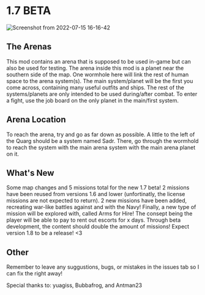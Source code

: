 # 1.7 BETA

![Screenshot from 2022-07-15 16-16-42](https://user-images.githubusercontent.com/67700001/179304485-b431b415-7de8-4de5-a3cf-c4dffa1c9aab.png)

## The Arenas
This mod contains an arena that is supposed to be used in-game but can also be used for testing. The arena inside this mod is a planet near the southern side of the map. One wormhole here will link the rest of human space to the arena system(s). The main system/planet will be the first you come across, containing many useful outfits and ships. The rest of the systems/planets are only intended to be used during/after combat. To enter a fight, use the job board on the only planet in the main/first system.

## Arena Location
To reach the arena, try and go as far down as possible. A little to the left of the Quarg should be a system named Sadr. There, go through the wormhold to reach the system with the main arena system with the main arena planet on it.

## What's New
Some map changes and 5 missions total for the new 1.7 beta! 2 missions have been reused from versions 1.6 and lower (unfortinatly, the license missions are not expected to return). 2 new missions have been added, recreating war-like battles against and with the Navy! Finally, a new type of mission will be explored with, called Arms for Hire! The consept being the player will be able to pay to rent out escorts for x days. Through beta development, the content should double the amount of missions! Expect version 1.8 to be a release! <3 

## Other

Remember to leave any suggustions, bugs, or mistakes in the issues tab so I can fix the right away!

Special thanks to:
yuagiss, Bubbafrog, and Antman23


